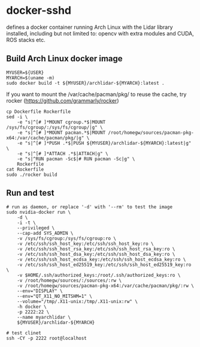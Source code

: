 
# docker-sshd
defines a docker container running Arch Linux with the Lidar library installed,
including but not limited to: opencv with extra modules and CUDA, ROS stacks etc.


## Build Arch Linux docker image

    MYUSER=${USER}
    MYARCH=$(uname -m)
    sudo docker build -t ${MYUSER}/archlidar-${MYARCH}:latest .

If you want to mount the /var/cache/pacman/pkg/ to reuse the cache, try rocker (https://github.com/grammarly/rocker)

    cp Dockerfile Rockerfile
    sed -i \
        -e "s|^[# ]*MOUNT cgroup.*$|MOUNT /sys/fs/cgroup/:/sys/fs/cgroup/|g" \
        -e "s|^[# ]*MOUNT pacman.*$|MOUNT /root/homegw/sources/pacman-pkg-x64:/var/cache/pacman/pkg/|g" \
        -e "s|^[# ]*PUSH .*$|PUSH ${MYUSER}/archlidar-${MYARCH}:latest|g" \
        -e "s|^[# ]*ATTACH .*$|ATTACH|g" \
        -e "s|^RUN pacman -Sc$|# RUN pacman -Sc|g" \
        Rockerfile
    cat Rockerfile
    sudo ./rocker build

## Run and test

    # run as daemon, or replace '-d' with '--rm' to test the image
    sudo nvidia-docker run \
        -d \
        -i -t \
        --privileged \
        --cap-add SYS_ADMIN \
        -v /sys/fs/cgroup:/sys/fs/cgroup:ro \
        -v /etc/ssh/ssh_host_key:/etc/ssh/ssh_host_key:ro \
        -v /etc/ssh/ssh_host_rsa_key:/etc/ssh/ssh_host_rsa_key:ro \
        -v /etc/ssh/ssh_host_dsa_key:/etc/ssh/ssh_host_dsa_key:ro \
        -v /etc/ssh/ssh_host_ecdsa_key:/etc/ssh/ssh_host_ecdsa_key:ro \
        -v /etc/ssh/ssh_host_ed25519_key:/etc/ssh/ssh_host_ed25519_key:ro \
        -v $HOME/.ssh/authorized_keys:/root/.ssh/authorized_keys:ro \
        -v /root/homegw/sources/:/sources/:rw \
        -v /root/homegw/sources/pacman-pkg-x64:/var/cache/pacman/pkg/:rw \
        --env="DISPLAY" \
        --env="QT_X11_NO_MITSHM=1" \
        --volume="/tmp/.X11-unix:/tmp/.X11-unix:rw" \
        -h docker \
        -p 2222:22 \
        --name myarchlidar \
        ${MYUSER}/archlidar-${MYARCH}

    # test clinet
    ssh -CY -p 2222 root@localhost







